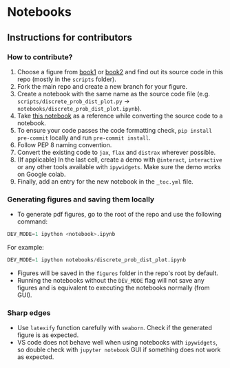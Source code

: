 # Notebooks

## Instructions for contributors

### How to contribute?

1. Choose a figure from [book1](https://probml.github.io/pml-book/book1.html) or [book2](https://probml.github.io/pml-book/book2.html) and find out its source code in this repo (mostly in the `scripts` folder).
2. Fork the main repo and create a new branch for your figure.
3. Create a notebook with the same name as the source code file (e.g. `scripts/discrete_prob_dist_plot.py` -> `notebooks/discrete_prob_dist_plot.ipynb`).
4. Take [this notebook](https://github.com/probml/pyprobml/blob/master/notebooks/discrete_prob_dist_plot.ipynb) as a reference while converting the source code to a notebook.
5. To ensure your code passes the code formatting check, `pip install pre-commit` locally and run `pre-commit install`.
6. Follow PEP 8 naming convention.
7. Convert the existing code to `jax`, `flax` and `distrax` wherever possible.
8. (If applicable) In the last cell, create a demo with `@interact`, `interactive` or any other tools available with `ipywidgets`. Make sure the demo works on Google colab.
9. Finally, add an entry for the new notebook in the `_toc.yml` file.

### Generating figures and saving them locally
* To generate pdf figures, go to the root of the repo and use the following command:
```py
DEV_MODE=1 ipython <notebook>.ipynb
```
For example:
```py
DEV_MODE=1 ipython notebooks/discrete_prob_dist_plot.ipynb
```

* Figures will be saved in the `figures` folder in the repo's root by default.
* Running the notebooks without the `DEV_MODE` flag will not save any figures and is equivalent to executing the notebooks normally (from GUI).

### Sharp edges

* Use `latexify` function carefully with `seaborn`. Check if the generated figure is as expected.
* VS code does not behave well when using notebooks with `ipywidgets`, so double check with `jupyter notebook` GUI if something does not work as expected.